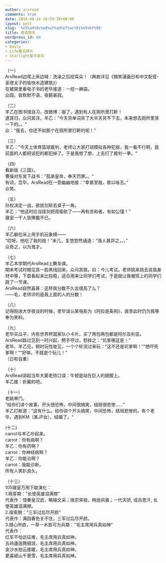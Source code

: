 ```yaml
---
author: arsread
comments: true
date: 2010-08-14 16:59:19+00:00
layout: post
slug: '%e5%a4%9c%e8%af%ad%e7%ac%91%e5%bf%98'
title: 夜语笑忘
wordpress_id: 84
categories:
- Daily
- Life看见碎片
- Starlight星华自珍
---
```


 
（一）  
ArsRead边爬上床边喊：洗澡之后挖耳朵！（典故详见《搞笑漫画日和中文配音-圣德太子的愉快木造建筑》）  
在被窝里看电子书的老毕接道：一挖一麻袋。  
众囧，皆默默不语，夜籁甚寂。  
  
（二）  
羊乙在图书馆自习，改微博：服了，遇到有人在厕所里打鼾！  
逮其归，众问其详。羊乙：”今天背单词背了大半天背不下去，本来想去厕所里哭一下的。。“  
众：“我去，你还不如那个在厕所里打鼾的呢！”  
<!--more-->
  
（三）  
羊乙：”今天上体育篮球裁判，老师让大家打球模拟各种犯规，我一看不行啊，我前面的人都把该犯的都犯掉了。于是我想了想，上去打了裁判一拳。“  
  
（四）  
看新版《三国》。  
曹操对东吴下战书：”孤承皇命，奉天罚罪。。“  
有顷，念毕。ArsRead在一旁幽幽地接：“幸甚至哉，歌以咏志。”  
众笑。  
  
（五）  
孙权决定一战，欲拔剑斩去桌子一角。  
羊乙：“他这时应当拔剑把周瑜砍了——再有言和者，有如公瑾！”  
寝室一干人皆捧腹不已。  
  
（六）  
羊乙躺在床上用手机玩象棋——  
“哎呀，他吃了我的炮！”未几，复悠悠然诵道：“渔人甚异之，。。”  
众奇之，以为鬼才。  
  
（七）  
羊乙本学期代ArsRead上舞龙课。  
期末考试时眼见其一脸黑线回来，众问其故。曰：今儿考试，老师挑来挑去说我身材中等，下盘看起来比较稳，适合用来让同学们考试，于是就让我被班上的同学们跳了一节课。  
ArsRead自然喜甚：这样我分数不久会很高了么？  
——毛，老师评的是我上面的人的分数！  
  
（八）  
记得刚进大学夜谈的时候，老毕误认某电影为《阿拉是条狗》，直至此时仍为我等奉为笑料。  
  
（九）  
老毕买瓜子，内有世界杯国家队小卡片。买了两包两包都是阿尔及利亚。  
ArsRead路过见到一时兴起，劈手夺过，怒摔之：“坑爹哪这是！”  
老毕、羊乙见，顿时玩性陡见，一个个轮流过来玩：“这不还是坑爹啊！”“想吓死爹啊！”“好嘛，不就是个玩儿！”  
（日和自重）  
  
（十）  
ArsRead讲起当年大雾老师口误：牛顿是站在巨人的翅膀上。  
羊乙接：折翼的吧。  
  
（十一）  
老姚串门。  
“给你们讲个故事，开头很恐怖，中间很搞笑，结局很悲惨……”  
羊乙打断道：”这有什么。给你讲个开头搞笑，中间恐怖，结局悲惨的。有个老毕，遇到KM（某JP女），结婚了。“  
  
(十二)  
carrot与羊乙吵起来。  
carrot：你有病啊？  
羊乙：你有药啊？  
carrot：你神经病啊？  
羊乙：你能治啊？  
carrot：我能诊断。  
所有人笑趴良久。  
  
（十三）  
105寝室万用下联演化：  
1.萌芽期：”长使英雄泪满襟“  
代表作：惜秦皇汉武，略输文采；唐宗宋祖，稍逊风骚；一代天骄, 成吉思汗, 长使英雄泪满襟。  
2.探索期：”三军过后尽开颜“  
代表作：满园春色关不住，三军过后尽开颜。  
3.随心所欲，一草一木皆可为兵期："毛主席用兵真如神"  
代表作：  
红军不怕远征难，毛主席用兵真如神。  
五岭逶迤腾细浪，毛主席用兵真如神。  
金沙水拍云崖暖，毛主席用兵真如神。  
更喜岷山千里雪，毛主席用兵真如神。
